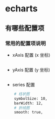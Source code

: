 # echarts

## 有哪些配置项

### 常用的配置项说明

- xAxis 配置 (x 坐标)

```bash

```

- yAxis 配置 (y 坐标)

```bash


```

- series 配置

```bash
    # 柱状图
    symbolSize: 10,
    barWidth: 12,
    # 折线图
    smooth: true,

```
